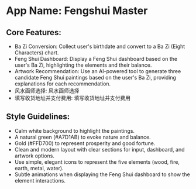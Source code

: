 # **App Name**: Fengshui Master

## Core Features:

- Ba Zi Conversion: Collect user's birthdate and convert to a Ba Zi (Eight Characters) chart.
- Feng Shui Dashboard: Display a Feng Shui dashboard based on the user's Ba Zi, highlighting the elements and their balance.
- Artwork Recommendation: Use an AI-powered tool to generate three candidate Feng Shui paintings based on the user's Ba Zi, providing explanations for each recommendation.
- 风水画师选择: 风水画师选择
- 填写收货地址并支付费用: 填写收货地址并支付费用

## Style Guidelines:

- Calm white background to highlight the paintings.
- A natural green (#A7D1AB) to evoke nature and balance.
- Gold (#FFD700) to represent prosperity and good fortune.
- Clean and modern layout with clear sections for input, dashboard, and artwork options.
- Use simple, elegant icons to represent the five elements (wood, fire, earth, metal, water).
- Subtle animations when displaying the Feng Shui dashboard to show the element interactions.